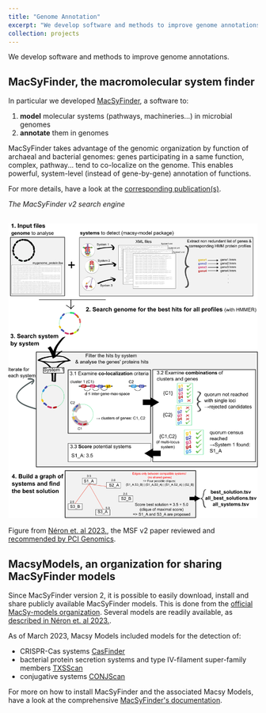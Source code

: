 ```yaml
---
title: "Genome Annotation"
excerpt: "We develop software and methods to improve genome annotations.<br/><img src='/images/logo_macsyfinder_sq_128.png' width='300'>"
collection: projects
---
```


We develop software and methods to improve genome annotations.

## MacSyFinder, the macromolecular system finder

In particular we developed [MacSyFinder](https://github.com/gem-pasteur/macsyfinder), a software to:

1. **model** molecular systems (pathways, machineries...) in microbial genomes
1. **annotate** them in genomes

MacSyFinder takes advantage of the genomic organization by function of archaeal and bacterial genomes: genes participating in a same function, complex, pathway...
tend to co-localize on the genome. This enables powerful, system-level (instead of gene-by-gene) annotation of functions.

For more details, have a look at the [corresponding publication(s)](https://doi.org/10.1101/2022.09.02.506364).

*The MacSyFinder v2 search engine*

<br/><img src='/images/Figure1_search_engine_MSF_v4.png' width='600'><br/>

Figure from [Néron et. al 2023.](https://doi.org/10.1101/2022.09.02.506364), the MSF v2 paper reviewed and [recommended by PCI Genomics](https://doi.org/10.24072/pci.genomics.100233).

## MacsyModels, an organization for sharing MacSyFinder models

Since MacSyFinder version 2, it is possible to easily download, install and share publicly available MacSyFinder models.
This is done from the [official MacSy-models organization](https://github.com/macsy-models). 
Several models are readily available, as [described in Néron et. al 2023.](https://doi.org/10.1101/2022.09.02.506364).

As of March 2023, Macsy Models included models for the detection of:

- CRISPR-Cas systems [CasFinder](https://github.com/macsy-models/CasFinder)
- bacterial protein secretion systems and type IV-filament super-family members [TXSScan](https://github.com/macsy-models/TXSScan)
- conjugative systems [CONJScan](https://github.com/macsy-models/CONJScan)

For more on how to install MacSyFinder and the associated Macsy Models, have a look at the comprehensive [MacSyFinder's documentation](https://macsyfinder.readthedocs.io/en/latest/).